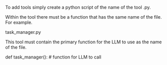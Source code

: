 To add tools simply create a python script of the name of the tool .py.

Within the tool there must be a function that has the same name of the file.  For example.

task_manager.py

This tool must contain the primary function for the LLM to use as the name of the file.


def task_manager():
    # function for LLM to call


